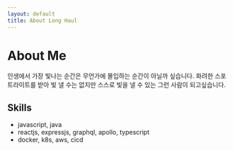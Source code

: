 ```yaml
---
layout: default
title: About Long Haul
---
```


<div class="post">
	<h1 class="pageTitle">About Me</h1>
	<p class="intro">인생에서 가장 빛나는 순간은 무언가에 몰입하는 순간이 아닐까 싶습니다. 화려한 스포트라이트를 받아 빛 낼 수는 없지만 스스로 빛을 낼 수 있는 그런 사람이 되고싶습니다.</p>
	<h2>Skills</h2>
	<ul>
		<li>javascript, java</li>
		<li>reactjs, expressjs, graphql, apollo, typescript</li>
		<li>docker, k8s, aws, cicd</li>
	</ul>
	<a frameborder="0" data-theme="light" data-layers="1,2,4,3" data-stack-embed="true" href="https://embed.stackshare.io/stacks/embed/f662bc15013fed878be60690801dd5"/></a><script async src="https://cdn1.stackshare.io/javascripts/client-code.js" charset="utf-8"></script>
</div>
